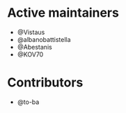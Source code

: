 # Active maintainers
* @Vistaus
* @albanobattistella
* @Abestanis
* @KOV70

# Contributors
* @to-ba
